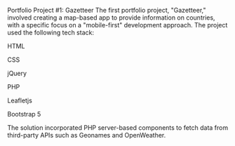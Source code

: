 Portfolio Project #1: Gazetteer
The first portfolio project, "Gazetteer," involved creating a map-based app to provide information on countries, with a specific focus on a "mobile-first" development approach. The project used the following tech stack:

HTML

CSS

jQuery

PHP

Leafletjs

Bootstrap 5

The solution incorporated PHP server-based components to fetch data from third-party APIs such as Geonames and OpenWeather.
